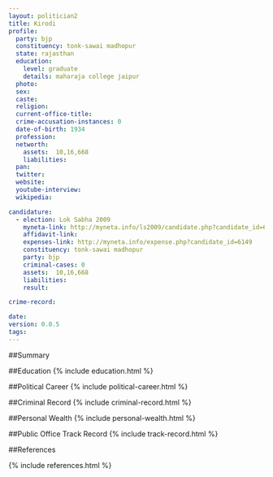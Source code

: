```yaml
---
layout: politician2
title: Kirodi
profile: 
  party: bjp
  constituency: tonk-sawai madhopur
  state: rajasthan
  education: 
    level: graduate
    details: maharaja college jaipur
  photo: 
  sex: 
  caste: 
  religion: 
  current-office-title: 
  crime-accusation-instances: 0
  date-of-birth: 1934
  profession: 
  networth: 
    assets:  10,16,668
    liabilities: 
  pan: 
  twitter: 
  website: 
  youtube-interview: 
  wikipedia: 

candidature: 
  - election: Lok Sabha 2009
    myneta-link: http://myneta.info/ls2009/candidate.php?candidate_id=6149
    affidavit-link: 
    expenses-link: http://myneta.info/expense.php?candidate_id=6149
    constituency: tonk-sawai madhopur 
    party: bjp
    criminal-cases: 0
    assets:  10,16,668
    liabilities: 
    result:  

crime-record: 

date: 
version: 0.0.5
tags: 
---
```

##Summary


##Education
{% include education.html %}


##Political Career
{% include political-career.html %}


##Criminal Record
{% include criminal-record.html %}


##Personal Wealth
{% include personal-wealth.html %}


##Public Office Track Record
{% include track-record.html %}


##References


{% include references.html %}